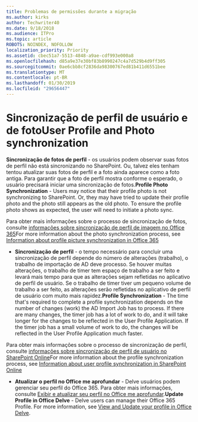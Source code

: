 ```yaml
---
title: Problemas de permissões durante a migração
ms.author: kirks
author: Techwriter40
ms.date: 9/18/2018
ms.audience: ITPro
ms.topic: article
ROBOTS: NOINDEX, NOFOLLOW
localization_priority: Priority
ms.assetid: cbec51a7-5513-4848-a9ae-cdf993e000a8
ms.openlocfilehash: d85a9e37e30bf83b8990247c4a7d529b4d9ff305
ms.sourcegitcommit: 0ae6cbb8cf2836da98300767ed81b411d6551bee
ms.translationtype: MT
ms.contentlocale: pt-BR
ms.lasthandoff: 01/30/2019
ms.locfileid: "29656447"
---
```

# <a name="user-profile-and-photo-synchronization"></a><span data-ttu-id="a7bcd-102">Sincronização de perfil de usuário e de foto</span><span class="sxs-lookup"><span data-stu-id="a7bcd-102">User Profile and Photo synchronization</span></span>

 <span data-ttu-id="a7bcd-p101">**Sincronização de fotos de perfil** - os usuários podem observar suas fotos de perfil não está sincronizando no SharePoint. Ou, talvez eles tenham tentou atualizar suas fotos de perfil e a foto ainda aparece como a foto antiga. Para garantir que a foto de perfil mostra conforme o esperado, o usuário precisará iniciar uma sincronização de fotos.</span><span class="sxs-lookup"><span data-stu-id="a7bcd-p101">**Profile Photo Synchronization** - Users may notice that their profile photo is not synchronizing to SharePoint. Or, they may have tried to update their profile photo and the photo still appears as the old photo. To ensure the profile photo shows as expected, the user will need to initiate a photo sync.</span></span> 
  
<span data-ttu-id="a7bcd-106">Para obter mais informações sobre o processo de sincronização de fotos, consulte [informações sobre sincronização de perfil de imagem no Office 365](https://go.microsoft.com/fwlink/?linkid=2022634)</span><span class="sxs-lookup"><span data-stu-id="a7bcd-106">For more information about the photo synchronization process, see [Information about profile picture synchronization in Office 365](https://go.microsoft.com/fwlink/?linkid=2022634)</span></span>
  
- <span data-ttu-id="a7bcd-p102">**Sincronização de perfil** - o tempo necessário para concluir uma sincronização de perfil depende do número de alterações (trabalho), o trabalho de importação de AD deve processo. Se houver muitas alterações, o trabalho de timer tem espaço de trabalho a ser feito e levará mais tempo para que as alterações sejam refletidas no aplicativo de perfil de usuário. Se o trabalho de timer tiver um pequeno volume de trabalho a ser feito, as alterações serão refletidas no aplicativo de perfil de usuário com muito mais rapidez.</span><span class="sxs-lookup"><span data-stu-id="a7bcd-p102">**Profile Synchronization** - The time that's required to complete a profile synchronization depends on the number of changes (work) the AD Import Job has to process. If there are many changes, the timer job has a lot of work to do, and it will take longer for the changes to be reflected in the User Profile Application. If the timer job has a small volume of work to do, the changes will be reflected in the User Profile Application much faster.</span></span> 
  
<span data-ttu-id="a7bcd-110">Para obter mais informações sobre o processo de sincronização de perfil, consulte [informações sobre sincronização de perfil de usuário no SharePoint Online](https://go.microsoft.com/fwlink/?linkid=2022639)</span><span class="sxs-lookup"><span data-stu-id="a7bcd-110">For more information about the profile synchronization process, see [Information about user profile synchronization in SharePoint Online](https://go.microsoft.com/fwlink/?linkid=2022639)</span></span>
    
- <span data-ttu-id="a7bcd-p103">**Atualizar o perfil no Office me aprofundar** - Delve usuários podem gerenciar seu perfil do Office 365. Para obter mais informações, consulte [Exibir e atualizar seu perfil no Office me aprofundar](https://support.office.com/article/View-and-update-your-profile-in-Office-Delve-4e84343b-eedf-45a1-aeb9-8627ccca14ba).</span><span class="sxs-lookup"><span data-stu-id="a7bcd-p103">**Update Profile in Office Delve** - Delve users can manage their Office 365 Profile. For more information, see [View and Update your profile in Office Delve](https://support.office.com/article/View-and-update-your-profile-in-Office-Delve-4e84343b-eedf-45a1-aeb9-8627ccca14ba).</span></span>
    

